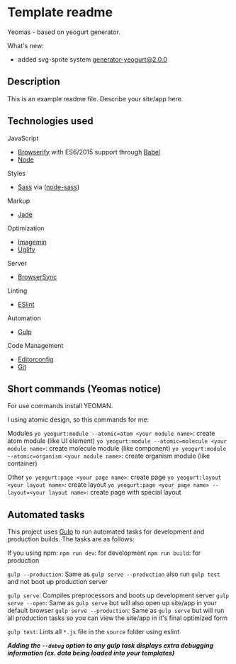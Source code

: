 # Template readme

Yeomas - based on yeogurt generator.

What's new:
  - added svg-sprite system
[generator-yeogurt@2.0.0](https://github.com/larsonjj/generator-yeogurt)

## Description

This is an example readme file.
Describe your site/app here.

## Technologies used

JavaScript
- [Browserify](http://browserify.org/) with ES6/2015 support through [Babel](https://babeljs.io/)
- [Node](https://nodejs.org/)

Styles
- [Sass](http://sass-lang.com/) via ([node-sass](https://github.com/sass/node-sass))

Markup
- [Jade](http://jade-lang.com/)

Optimization
- [Imagemin](https://github.com/imagemin/imagemin)
- [Uglify](https://github.com/mishoo/UglifyJS)

Server
- [BrowserSync](http://www.browsersync.io/)

Linting
- [ESlint](http://eslint.org/)

Automation
- [Gulp](http://gulpjs.com)

Code Management
- [Editorconfig](http://editorconfig.org/)
- [Git](https://git-scm.com/)

## Short commands (Yeomas notice)

For use commands install YEOMAN.

I using atomic design, so this commands for me:

Modules
`yo yeogurt:module --atomic=atom <your module name>`: create atom module (like UI element)
`yo yeogurt:module --atomic=molecule <your module name>`: create molecule module (like component)
`yo yeogurt:module --atomic=organism <your module name>`: create organism module (like container)

Other
`yo yeogurt:page <your page name>`: create page
`yo yeogurt:layout <your layout name>`: create layout
`yo yeogurt:page <your page name> --layout=<your layout name>`: create page with special layout

## Automated tasks

This project uses [Gulp](http://gulpjs.com) to run automated tasks for development and production builds.
The tasks are as follows:

If you using npm:
`npm run dev`: for development
`npm run build`: for production

`gulp --production`: Same as `gulp serve --production` also run `gulp test` and  not boot up production server

`gulp serve`: Compiles preprocessors and boots up development server
`gulp serve --open`: Same as `gulp serve` but will also open up site/app in your default browser
`gulp serve --production`: Same as `gulp serve` but will run all production tasks so you can view the site/app in it's final optimized form

`gulp test`: Lints all `*.js` file in the `source` folder using eslint

***Adding the `--debug` option to any gulp task displays extra debugging information (ex. data being loaded into your templates)***
